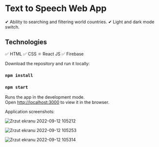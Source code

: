 # Text to Speech Web App

✔ Ability to searching and filtering world countries.
✔ Light and dark mode switch.

## Technologies
✅ HTML ✅ CSS ⚛ React JS ✅ Firebase


Download the repository and run it locally:

### `npm install`

### `npm start`

Runs the app in the development mode.<br />
Open [http://localhost:3000](http://localhost:3000) to view it in the browser.

Application screenshots: 

![Zrzut ekranu 2022-09-12 105212](https://user-images.githubusercontent.com/92208474/189613119-0206ef02-5639-4ea5-8eab-4d1a06fb3b90.jpg)

![Zrzut ekranu 2022-09-12 105253](https://user-images.githubusercontent.com/92208474/189613136-40ccb663-b62c-4c51-b621-59cbdfefa248.jpg)

![Zrzut ekranu 2022-09-12 105314](https://user-images.githubusercontent.com/92208474/189613147-d26b41c5-5909-4da6-9db6-9fe7f46c8d82.jpg)
